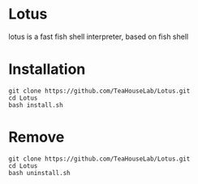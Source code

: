 # Lotus
lotus is a fast fish shell interpreter, based on fish shell

# Installation
```
git clone https://github.com/TeaHouseLab/Lotus.git
cd Lotus
bash install.sh
```
# Remove
```
git clone https://github.com/TeaHouseLab/Lotus.git
cd Lotus
bash uninstall.sh
```